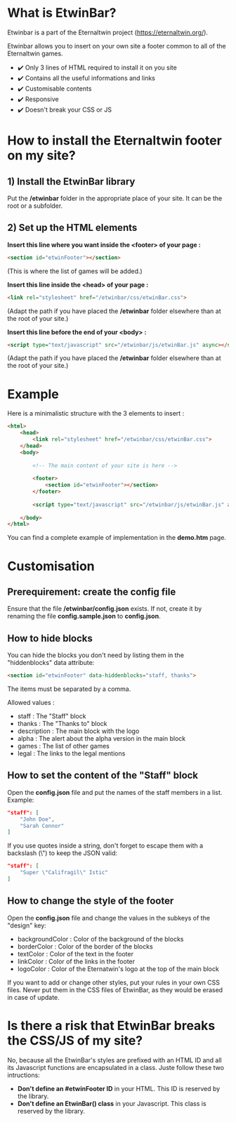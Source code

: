 # What is EtwinBar?
Etwinbar is a part of the Eternaltwin project (https://eternaltwin.org/).

Etwinbar allows you to insert on your own site a footer common to all of the Eternaltwin games.

- ✔️ Only 3 lines of HTML required to install it on you site
- ✔️ Contains all the useful informations and links
- ✔️ Customisable contents
- ✔️ Responsive
- ✔️ Doesn't break your CSS or JS

# How to install the Eternaltwin footer on my site?
## 1) Install the EtwinBar library
Put the **/etwinbar** folder in the appropriate place of your site. It can be the root or a subfolder.

## 2) Set up the HTML elements
**Insert this line where you want inside the &lt;footer&gt; of your page :**
```html
<section id="etwinFooter"></section>
```
(This is where the list of games will be added.)

**Insert this line inside the &lt;head&gt; of your page :**
```html
<link rel="stylesheet" href="/etwinbar/css/etwinBar.css">
```
(Adapt the path if you have placed the **/etwinbar** folder elsewhere than at the root of your site.)

**Insert this line before the end of your &lt;body&gt; :**
```html
<script type="text/javascript" src="/etwinbar/js/etwinBar.js" async></script>
```
(Adapt the path if you have placed the **/etwinbar** folder elsewhere than at the root of your site.)

# Example
Here is a minimalistic structure with the 3 elements to insert :
```html
<html>
	<head>
		<link rel="stylesheet" href="/etwinbar/css/etwinBar.css">
	</head>
	<body>
		
		<!-- The main content of your site is here -->
		
		<footer>
			<section id="etwinFooter"></section>
		</footer>
		
		<script type="text/javascript" src="/etwinbar/js/etwinBar.js" async></script>
		
	</body>
</html>
```

You can find a complete example of implementation in the **demo.htm** page.

# Customisation
## Prerequirement: create the config file
Ensure that the file **/etwinbar/config.json** exists. If not, create it by renaming the file **config.sample.json** to **config.json**.

## How to hide blocks
You can hide the blocks you don't need by listing them in the "hiddenblocks" data attribute:
```html
<section id="etwinFooter" data-hiddenblocks="staff, thanks">
```
The items must be separated by a comma.

Allowed values :
- staff : The "Staff" block
- thanks : The "Thanks to" block
- description : The main block with the logo
- alpha : The alert about the alpha version in the main block
- games : The list of other games
- legal : The links to the legal mentions

## How to set the content of the "Staff" block
Open the **config.json** file and put the names of the staff members in a list. Example:
```json
"staff": [
    "John Doe",
    "Sarah Connor"
]
```
If you use quotes inside a string, don't forget to escape them with a backslash (\\") to keep the JSON valid:
```json
"staff": [
    "Super \"Califragil\" Istic"
]
```

## How to change the style of the footer
Open the **config.json** file and change the values in the subkeys of the "design" key:

- backgroundColor : Color of the background of the blocks
- borderColor : Color of the border of the blocks
- textColor : Color of the text in the footer
- linkColor : Color of the links in the footer
- logoColor : Color of the Eternatwin's logo at the top of the main block

If you want to add or change other styles, put your rules in your own CSS files. Never put them in the CSS files of EtwinBar, as they would be erased in case of update.

# Is there a risk that EtwinBar breaks the CSS/JS of my site?
No, because all the EtwinBar's styles are prefixed with an HTML ID and all its Javascript functions are encapsulated in a class. Juste follow these two intructions:
- **Don't define an #etwinFooter ID** in your HTML. This ID is reserved by the library.
- **Don't define an EtwinBar() class** in your Javascript. This class is reserved by the library.
